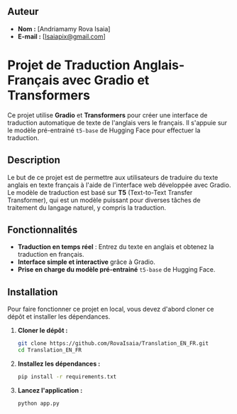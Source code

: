 ## Auteur
- **Nom :** [Andriamamy Rova Isaia]
- **E-mail :** [Isaiapix@gmail.com]
  
# Projet de Traduction Anglais-Français avec Gradio et Transformers

Ce projet utilise **Gradio** et **Transformers** pour créer une interface de traduction automatique de texte de l'anglais vers le français. Il s'appuie sur le modèle pré-entrainé `t5-base` de Hugging Face pour effectuer la traduction.

## Description

Le but de ce projet est de permettre aux utilisateurs de traduire du texte anglais en texte français à l'aide de l'interface web développée avec Gradio. Le modèle de traduction est basé sur **T5** (Text-to-Text Transfer Transformer), qui est un modèle puissant pour diverses tâches de traitement du langage naturel, y compris la traduction.

## Fonctionnalités

- **Traduction en temps réel** : Entrez du texte en anglais et obtenez la traduction en français.
- **Interface simple et interactive** grâce à Gradio.
- **Prise en charge du modèle pré-entrainé** `t5-base` de Hugging Face.

## Installation

Pour faire fonctionner ce projet en local, vous devez d'abord cloner ce dépôt et installer les dépendances.

1. **Cloner le dépôt :**

   ```bash
   git clone https://github.com/RovaIsaia/Translation_EN_FR.git
   cd Translation_EN_FR

2. **Installez les dépendances :**

   ```bash
   pip install -r requirements.txt

3. **Lancez l'application :**

   ```bash
   python app.py
   
